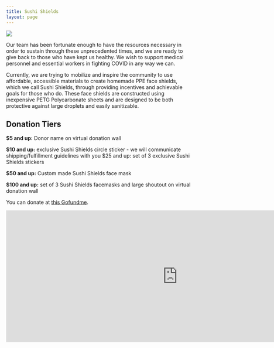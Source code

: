 ```yaml
---
title: Sushi Shields
layout: page
---
```

<img src="sushi-shields-1.png">

Our team has been fortunate enough to have the resources necessary in order to sustain through these unprecedented times, and we are ready to give back to those who have kept us healthy. We wish to support medical personnel and essential workers in fighting COVID in any way we can. 

Currently, we are trying to mobilize and inspire the community to use affordable, accessible materials to create homemade PPE face shields, which we call Sushi Shields, through providing incentives and achievable goals for those who do. These face shields are constructed using inexpensive PETG Polycarbonate sheets and are designed to be both protective against large droplets and easily sanitizable.

## Donation Tiers

**$5 and up:** Donor name on virtual donation wall

**$10 and up:** exclusive Sushi Shields circle sticker - we will communicate shipping/fulfillment guidelines with you
$25 and up: set of 3 exclusive Sushi Shields stickers

**$50 and up:** Custom made Sushi Shields face mask

**$100 and up:**  set of 3 Sushi Shields facemasks and large shoutout on virtual donation wall

You can donate at [this Gofundme](https://www.gofundme.com/f/6k3c6-sushi-shields-reusable-ppe-for-doctors?teamInvite=boZOR3l2BoXuFblUwLgxUpv0bG47emGVtISDsnp9yLiiqFMNMmx4h3F6vwCzNLd7).

<iframe width="935" height="360" src="https://www.youtube.com/embed/oAEGOlwv3QE" frameborder="0" allow="accelerometer; autoplay; encrypted-media; gyroscope; picture-in-picture" allowfullscreen></iframe>